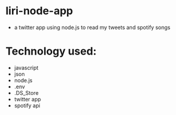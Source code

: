 # liri-node-app

* a twitter app using node.js to read my tweets and spotify songs

# Technology used:
* javascript
* json
* node.js
* .env
* .DS_Store
* twitter app
* spotify api